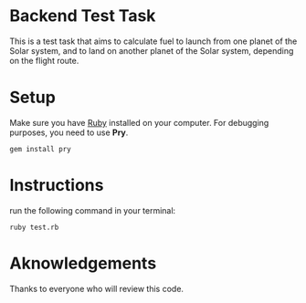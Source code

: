 # Backend Test Task 

This is a test task that aims to calculate fuel to launch from one planet of the Solar system, and to land on another planet of the Solar system, depending on the flight route.

# Setup

Make sure you have [Ruby](https://www.ruby-lang.org/) installed on your computer.
For debugging purposes, you need to use **Pry**.
``` 
gem install pry
```
# Instructions
run the following command in your terminal:
```
ruby test.rb
```
# Aknowledgements

Thanks to everyone who will review this code.

